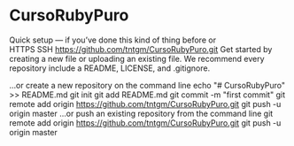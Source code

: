# CursoRubyPuro

Quick setup — if you’ve done this kind of thing before
or	
HTTPS
SSH
https://github.com/tntgm/CursoRubyPuro.git
Get started by creating a new file or uploading an existing file. We recommend every repository include a README, LICENSE, and .gitignore.

…or create a new repository on the command line
echo "# CursoRubyPuro" >> README.md
git init
git add README.md
git commit -m "first commit"
git remote add origin https://github.com/tntgm/CursoRubyPuro.git
git push -u origin master
…or push an existing repository from the command line
git remote add origin https://github.com/tntgm/CursoRubyPuro.git
git push -u origin master
